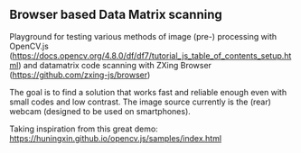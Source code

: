 ## Browser based Data Matrix scanning

Playground for testing various methods of image (pre-) processing with OpenCV.js (https://docs.opencv.org/4.8.0/df/df7/tutorial_js_table_of_contents_setup.html) and datamatrix code scanning with ZXing Browser (https://github.com/zxing-js/browser)

The goal is to find a solution that works fast and reliable enough even with small codes and low contrast. The image source currently is the (rear) webcam (designed to be used on smartphones).

Taking inspiration from this great demo:
https://huningxin.github.io/opencv.js/samples/index.html